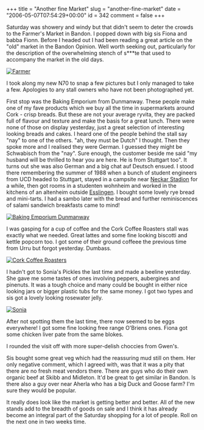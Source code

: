 +++
title = "Another fine Market"
slug = "another-fine-market"
date = "2006-05-07T07:54:29+00:00"
id = 342
comment = false
+++

Saturday was showery and windy but that didn't seem to deter the crowds to the Farmer's Market in Bandon. I popped down with big sis Fiona and babba Fionn. Before I headed out I had been reading a great article on the "old" market in the Bandon Opinion. Well worth seeking out, particularly for the description of the overwhelming stench of s***te that used to accompany the market in the old days.

[![Farmer](/images/flickr/2024_download/141806054_9ece075501_c.jpg)](http://www.flickr.com/photos/bandon1/141806054/ "Photo Sharing")

I took along my new N70 to snap a few pictures but I only managed to take a few. Apologies to any stall owners who have not been photographed yet.

First stop was the Baking Emporium from Dunmanway. These people make one of my fave products which we buy all the time in supermarkets around Cork - crisp breads. But these are not your average ryvita, they are packed full of flavour and texture and make the basis for a great lunch. There were none of those on display yesterday, just a great selection of interesting looking breads and cakes. I heard one of the people behind the stall say "nay" to one of the others. "ah, they must be Dutch" I thought. Then they spoke more and I realised they were German. I guessed they might be Schwabisch from the "nay". Sure enough, the customer beside me said "my husband will be thrilled to hear you are here. He is from Stuttgart too". It turns out she was also German and a big chat auf Deutsch ensued. I stood there remembering the summer of 1988 when a bunch of student engineers from UCD headed to Stuttgart, stayed in a campsite near [Neckar Stadion](http://www.gottlieb-daimler-stadion.de/stadion_en.htm) for a while, then got rooms in a studenten wohnheim and worked in the kitchens of an altenheim outside [Esslingen](http://www.esslingen.de/servlet/PB/menu/-1/index.html). I bought some lovely rye bread and mini-tarts. I had a sambo later with the bread and further reminiscences of salami sandwich breakfasts came to mind! 

[![Baking Emporium Dunmanway](/images/flickr/2024_download/141805968_16e23ab566_c.jpg)](http://www.flickr.com/photos/bandon1/141805968/ "Photo Sharing")

I was gasping for a cup of coffee and the Cork Coffee Roasters stall was exactly what we needed. Great lattes and some fine looking biscotti and kettle popcorn too. I got some of their ground coffeee the previous time from Urru but forgot yesterday. Dumbass.

[![Cork Coffee Roasters](/images/flickr/2024_download/141805882_98b405e781_c.jpg)](http://www.flickr.com/photos/bandon1/141805882/ "Photo Sharing")

I hadn't got to Sonia's Pickles the last time and made a beeline yesterday. She gave me some tastes of ones involving peppers, aubergines and pinenuts. It was a tough choice and many could be bought in either nice looking jars or bigger plastic tubs for the same money. I got two types and sis got a lovely looking rosewater jelly.

[![Sonia](/images/flickr/2024_download/141806034_04a34af221_c.jpg)](http://www.flickr.com/photos/bandon1/141806034/ "Photo Sharing")

After not spotting them the last time, there now seemed to be eggs everywhere! I got some fine looking free range O'Briens ones. Fiona got some chicken liver pate from the same blokes.

I rounded the visit off with more super-delish choccies from Gwen's.

Sis bought some great veg which had the reassuring mud still on them. Her only negative comment, which I agreed with, was that it was a pity that there are no fresh meat vendors there. There are guys who do their own organic beef at Skibb and Midleton. It'd be great to get similar in Bandon. Is there also a guy over near Aherla who has a big Duck and Goose farm? I'm sure they would be popular.

It really does look like the market is getting better and better. All of the new stands add to the breadth of goods on sale and I think it has already become an integral part of the Saturday shopping for a lot of people. Roll on the next one in two weeks time.
